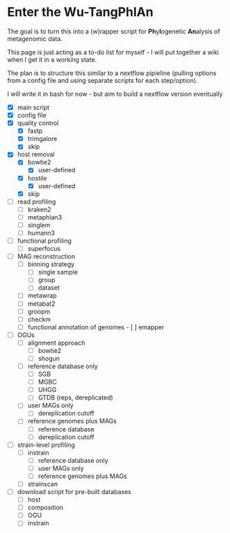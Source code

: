 # Enter the Wu-TangPhlAn
The goal is to turn this into a (w)rapper script for **Ph**y**l**ogenetic **An**alysis of metagenomic data.  

This page is just acting as a to-do list for myself - I will put together a wiki when I get it in a working state.

The plan is to structure this similar to a nextflow pipieline (pulling options from a config file and using separate scripts for each step/option).

I will write it in bash for now - but aim to build a nextflow version eventually

- [x] main script
- [x] config file
- [x] quality control
    - [x] fastp
    - [x] trimgalore
    - [x] skip
- [x] host removal
    - [x] bowtie2
        - [x] user-defined
    - [x] hostile
        - [x] user-defined
    - [x] skip
- [ ] read profiling
    - [ ] kraken2
    - [ ] metaphlan3
    - [ ] singlem
    - [ ] humann3
- [ ] functional profiling
    - [ ] superfocus
- [ ] MAG reconstruction
    - [ ] binning strategy
        - [ ] single sample
        - [ ] group
        - [ ] dataset
    - [ ] metawrap
    - [ ] metabat2
    - [ ] groopm
    - [ ] checkm
    - [ ] functional annotation of genomes
            - [ ] emapper
- [ ] OGUs
    - [ ] alignment approach
        - [ ] bowtie2
        - [ ] shogun
    - [ ] reference database only
        - [ ] SGB
        - [ ] MGBC
        - [ ] UHGG
        - [ ] GTDB (reps, dereplicated)
    - [ ] user MAGs only
        - [ ] dereplication cutoff
    - [ ] reference genomes plus MAGs
        - [ ] reference database
        - [ ] dereplication cutoff
- [ ] strain-level profiling
    - [ ] instrain
        - [ ] reference database only
        - [ ] user MAGs only
        - [ ] reference genomes plus MAGs
    - [ ] strainscan
- [ ] download script for pre-built databases
    - [ ] host
    - [ ] composition
    - [ ] OGU
    - [ ] instrain
